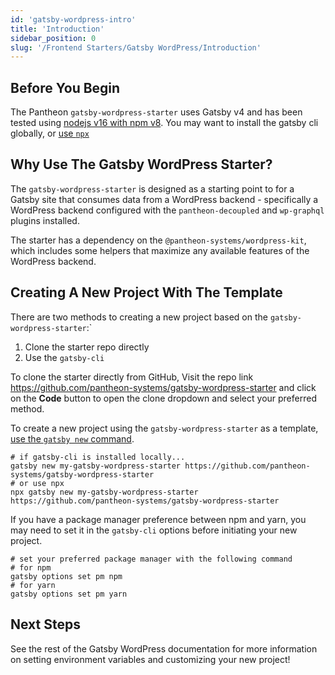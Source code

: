 ```yaml
---
id: 'gatsby-wordpress-intro'
title: 'Introduction'
sidebar_position: 0
slug: '/Frontend Starters/Gatsby WordPress/Introduction'
---
```


## Before You Begin

The Pantheon `gatsby-wordpress-starter` uses Gatsby v4 and has been tested using
[nodejs v16 with npm v8](https://nodejs.org/en/download/). You may want to
install the gatsby cli globally, or
[use `npx`](https://www.npmjs.com/package/npx)

## Why Use The Gatsby WordPress Starter?

The `gatsby-wordpress-starter` is designed as a starting point to for a Gatsby
site that consumes data from a WordPress backend - specifically a WordPress
backend configured with the `pantheon-decoupled` and `wp-graphql` plugins
installed.

The starter has a dependency on the `@pantheon-systems/wordpress-kit`, which
includes some helpers that maximize any available features of the WordPress
backend.

## Creating A New Project With The Template

There are two methods to creating a new project based on the
`gatsby-wordpress-starter`:`

1. Clone the starter repo directly
2. Use the `gatsby-cli`

To clone the starter directly from GitHub, Visit the repo link
https://github.com/pantheon-systems/gatsby-wordpress-starter and click on the
**Code** button to open the clone dropdown and select your preferred method.

To create a new project using the `gatsby-wordpress-starter` as a template,
[use the `gatsby new` command](https://www.gatsbyjs.com/docs/reference/gatsby-cli/#creating-a-site-from-a-starter).

```shell
# if gatsby-cli is installed locally...
gatsby new my-gatsby-wordpress-starter https://github.com/pantheon-systems/gatsby-wordpress-starter
# or use npx
npx gatsby new my-gatsby-wordpress-starter https://github.com/pantheon-systems/gatsby-wordpress-starter
```

If you have a package manager preference between npm and yarn, you may need to
set it in the `gatsby-cli` options before initiating your new project.

```shell
# set your preferred package manager with the following command
# for npm
gatsby options set pm npm
# for yarn
gatsby options set pm yarn
```

## Next Steps

See the rest of the Gatsby WordPress documentation for more information on
setting environment variables and customizing your new project!
